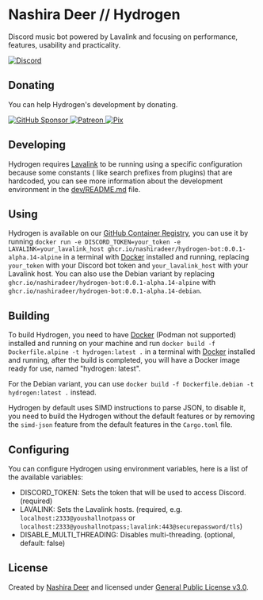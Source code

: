 # Nashira Deer // Hydrogen

Discord music bot powered by Lavalink and focusing on performance, features, usability and practicality.

[![Discord](https://img.shields.io/badge/Discord%20Bot-5865F2?style=for-the-badge&logo=discord&logoColor=%23fff)](https://discord.com/api/oauth2/authorize?client_id=1128087591179268116&permissions=275417975808&scope=bot+applications.commands)

## Donating

You can help Hydrogen's development by donating.

[![GitHub Sponsor](https://img.shields.io/badge/GitHub%20Sponsor-181717?style=for-the-badge&logo=github&logoColor=%23fff)
](https://github.com/sponsors/nashiradeer)
[![Patreon](https://img.shields.io/badge/Patreon-%23000?style=for-the-badge&logo=patreon&logoColor=%23fff)
](https://www.patreon.com/nashiradeer)
[![Pix](https://img.shields.io/badge/Pix-%2377B6A8?style=for-the-badge&logo=pix&logoColor=%23fff)](https://pixie.gg/nashiradeer)

## Developing

Hydrogen requires [Lavalink](https://lavalink.dev) to be running using a specific configuration because some constants (
like search prefixes from plugins) that are hardcoded, you can see more information about the development environment in
the [dev/README.md](https://github.com/nashiradeer/hydrogen-bot/blob/main/hydrogen/dev/README.md) file.

## Using

Hydrogen is available on
our [GitHub Container Registry](https://github.com/nashiradeer/hydrogen-bot/pkgs/container/hydrogen-bot), you can use it
by running
`docker run -e DISCORD_TOKEN=your_token -e LAVALINK=your_lavalink_host ghcr.io/nashiradeer/hydrogen-bot:0.0.1-alpha.14-alpine`
in a terminal with [Docker](https://docker.com) installed and running, replacing `your_token` with your Discord bot
token and `your_lavalink_host` with your Lavalink host. You can also use the Debian variant by replacing
`ghcr.io/nashiradeer/hydrogen-bot:0.0.1-alpha.14-alpine` with `ghcr.io/nashiradeer/hydrogen-bot:0.0.1-alpha.14-debian`.

## Building

To build Hydrogen, you need to have [Docker](https://docker.com) (Podman not supported) installed and running on your
machine and run `docker build -f Dockerfile.alpine -t hydrogen:latest .` in a terminal with [Docker](https://docker.com)
installed and running, after the build is completed, you will have a Docker image ready for use, named "hydrogen:
latest".

For the Debian variant, you can use `docker build -f Dockerfile.debian -t hydrogen:latest .` instead.

Hydrogen by default uses SIMD instructions to parse JSON, to disable it, you need to build the Hydrogen without the
default features or by removing the `simd-json` feature from the default features in the `Cargo.toml` file.

## Configuring

You can configure Hydrogen using environment variables, here is a list of the available variables:

- DISCORD_TOKEN: Sets the token that will be used to access Discord. (required)
- LAVALINK: Sets the Lavalink hosts. (required, e.g. `localhost:2333@youshallnotpass` or
  `localhost:2333@youshallnotpass;lavalink:443@securepassword/tls`)
- DISABLE_MULTI_THREADING: Disables multi-threading. (optional, default: false)

## License

Created by [Nashira Deer](https://www.nashiradeer.com) and licensed
under [General Public License v3.0](https://github.com/nashiradeer/hydrogen-bot/blob/main/hydrogen/LICENSE.txt).
